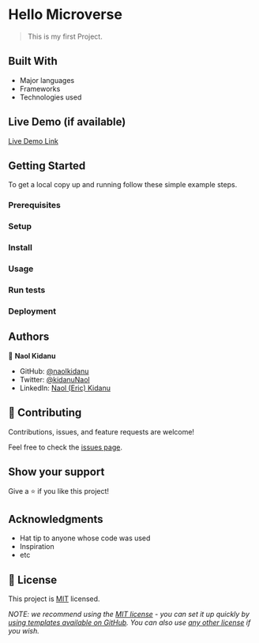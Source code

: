 
# Hello Microverse

>This is my first Project.


## Built With

- Major languages
- Frameworks
- Technologies used

## Live Demo (if available)

[Live Demo Link](https://livedemo.com)


## Getting Started

To get a local copy up and running follow these simple example steps.

### Prerequisites

### Setup

### Install

### Usage

### Run tests

### Deployment



## Authors

👤 **Naol Kidanu**

- GitHub: [@naolkidanu](https://github.com/naolkidanu)
- Twitter: [@kidanuNaol](https://twitter.com/KidanuNaol)
- LinkedIn: [Naol (Eric) Kidanu](https://www.linkedin.com/in/naol-kidanu-3b64b7227/)

## 🤝 Contributing

Contributions, issues, and feature requests are welcome!

Feel free to check the [issues page](../../issues/).

## Show your support

Give a ⭐️ if you like this project!

## Acknowledgments

- Hat tip to anyone whose code was used
- Inspiration
- etc

## 📝 License

This project is [MIT](./LICENSE) licensed.

_NOTE: we recommend using the [MIT license](https://choosealicense.com/licenses/mit/) - you can set it up quickly by [using templates available on GitHub](https://docs.github.com/en/communities/setting-up-your-project-for-healthy-contributions/adding-a-license-to-a-repository). You can also use [any other license](https://choosealicense.com/licenses/) if you wish._